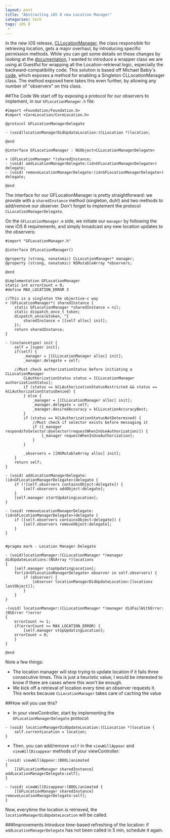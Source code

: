 ```yaml
---
layout: post
title: "Abstracting iOS 8 new Location Manager"
categories: tech
tags: iOS 8
 -
---
```


In the new iOS release, [CLLocationManager](https://developer.apple.com/library/prerelease/iOS/documentation/CoreLocation/Reference/CLLocationManager_Class/index.html), the class responsible for retrieving location, gets a major overhaul, by introducing specific permission methods. While you can get some details on these changes by looking at the [documentation](https://developer.apple.com/library/prerelease/iOS/documentation/CoreLocation/Reference/CLLocationManager_Class/index.html), I wanted to introduce a wrapper class we are using at Guestful for wrapping all the Location-retrieval logic, especially the backward-compatibility code. This solution is based off Michael Babiy's [code](http://www.michaelbabiy.com/cllocationmanager-singleton/), which exposes a method for enabling a Singleton CLLocationManager class. The method exposed here takes this even further, by allowing any number of "observers" on this class.

##The Code
We start off by exposing a protocol for our observers to implement, in our `GFLocationManager.h` file:

```objc
#import <Foundation/Foundation.h>
#import <CoreLocation/CoreLocation.h>

@protocol GFLocationManagerDelegate

- (void)locationManagerDidUpdateLocation:(CLLocation *)location;

@end

@interface GFLocationManager : NSObject<CLLocationManagerDelegate>

+ (GFLocationManager *)sharedInstance;
- (void) addLocationManagerDelegate:(id<GFLocationManagerDelegate>) delegate;
- (void) removeLocationManagerDelegate:(id<GFLocationManagerDelegate>) delegate;

@end
```

The interface for our GFLocationManager is pretty straightforward: we provide with a `sharedInstance` method (singleton, duh!) and two methods to add/remove our observer. Don't forget to implement the protocol `CLLocationManagerDelegate`.

On the `GFLocationManager.m` side, we initiate our `manager` by following the new iOS 8 requirements, and simply broadcast any new location updates to the observers:

```objc
#import "GFLocationManager.h"

@interface GFLocationManager()

@property (strong, nonatomic) CLLocationManager* manager;
@property (strong, nonatomic) NSMutableArray *observers;

@end

@implementation GFLocationManager
static int errorCount = 0;
#define MAX_LOCATION_ERROR 3

//This is a singleton the objective-c way
+ (GFLocationManager*) sharedInstance {
    static GFLocationManager *sharedInstance = nil;
    static dispatch_once_t token;
    dispatch_once(&token, ^{
        sharedInstance = [[self alloc] init];
    });
    return sharedInstance;
}

- (instancetype) init {
    self = [super init];
    if(self) {
        _manager = [[CLLocationManager alloc] init];
        _manager.delegate = self;
        
	//Must check authorizationStatus before initiating a CLLocationManager
        CLAuthorizationStatus status = [CLLocationManager authorizationStatus];
        if (status == kCLAuthorizationStatusRestricted && status == kCLAuthorizationStatusDenied) {
        } else {
            _manager = [[CLLocationManager alloc] init];
            _manager.delegate = self;
            _manager.desiredAccuracy = kCLLocationAccuracyBest;
        }
        if (status == kCLAuthorizationStatusNotDetermined) {
            //Must check if selector exists before messaging it
            if ([_manager respondsToSelector:@selector(requestWhenInUseAuthorization)]) {
                [_manager requestWhenInUseAuthorization];
            }
        }
        
        _observers = [[NSMutableArray alloc] init];
    }
    return self;
}

- (void) addLocationManagerDelegate:(id<GFLocationManagerDelegate>)delegate {
    if (![self.observers containsObject:delegate]) {
        [self.observers addObject:delegate];
    }
    [self.manager startUpdatingLocation];
}

- (void) removeLocationManagerDelegate:(id<GFLocationManagerDelegate>)delegate {
    if ([self.observers containsObject:delegate]) {
        [self.observers removeObject:delegate];
    }
}


#pragma mark - Location Manager Delegate

- (void)locationManager:(CLLocationManager *)manager didUpdateLocations:(NSArray *)locations
{
    [self.manager stopUpdatingLocation];
    for(id<GFLocationManagerDelegate> observer in self.observers) {
        if (observer) {
            [observer locationManagerDidUpdateLocation:[locations lastObject]];
        }
    }
}

-(void) locationManager:(CLLocationManager *)manager didFailWithError:(NSError *)error
{
    errorCount += 1;
    if(errorCount >= MAX_LOCATION_ERROR) {
        [self.manager stopUpdatingLocation];
	errorCount = 0;
    }
}

@end
```

Note a few things:
- The location manager will stop trying to update location if it fails three consecutive times. This is just a heuristic value; I would be interested to know if there are cases where this won't be enough.
- We kick off a retrieval of location every time an observer requests it. This works because `CLLocationManager` takes care of caching the value 

##How will you use this?
- In your viewController, start by implementing the `GFLocationManagerDelegate` protocol:

```objc
- (void) locationManagerDidUpdateLocation:(CLLocation *)location {
    self.currentLocation = location;
}
```
- Then, you can add/remove `self` in the `viewWillAppear` and `viewWillDisappear` methods of your viewController:

```objc
-(void) viewWillAppear:(BOOL)animated
{
    [[GFLocationManager sharedInstance] addLocationManagerDelegate:self];
}

- (void) viewWillDisappear:(BOOL)animated {
    [[GFLocationManager sharedInstance] removeLocationManagerDelegate:self];
}
```

Now, everytime the location is retrieved, the `locationManagerDidUpdateLocation` will be called.


###Improvements
Introduce time-based refreshing of the location: if `addLocationManagerDelegate` has not been called in 5 min, schedule it again.